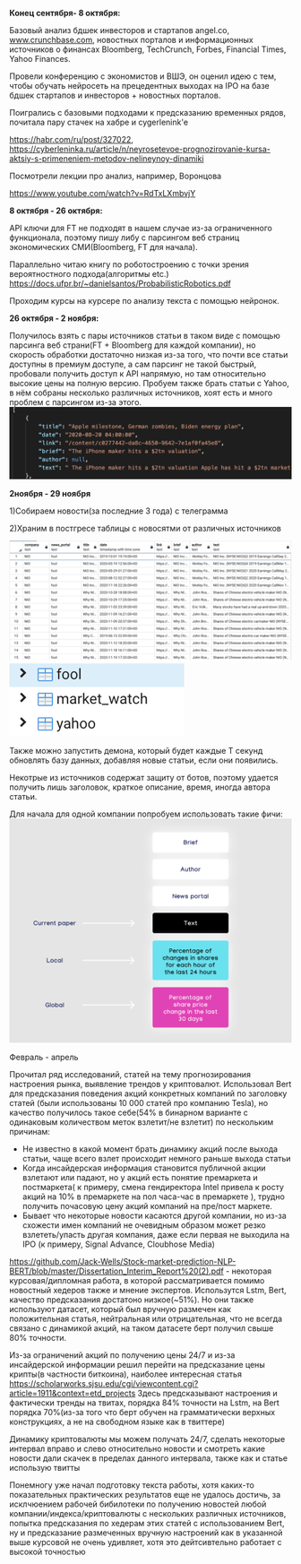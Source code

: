 **Конец сентября- 8 октября:**

Базовый анализ бдшек инвесторов и стартапов angel.co, www.crunchbase.com, новостных порталов и информационных источников о финансах  Bloomberg, TechCrunch, Forbes, Financial Times, Yahoo Finances.

Провели конференцию с экономистов и ВШЭ, он оценил идею с тем, чтобы обучать нейросеть на прецедентных выходах на IPO на базе бдшек стартапов и инвесторов + новостных порталов.

Поигрались с базовыми подходами к предсказанию временных рядов, почитала пару стачек на хабре и cygerlenink'e 

https://habr.com/ru/post/327022, 
https://cyberleninka.ru/article/n/neyrosetevoe-prognozirovanie-kursa-aktsiy-s-primeneniem-metodov-nelineynoy-dinamiki

Посмотрели лекции про анализ, например, Воронцова 

https://www.youtube.com/watch?v=RdTxLXmbvjY


**8 октября - 26 октября:**

API ключи для FT не подходят в нашем случае из-за ограниченного функционала, поэтому пишу либу с парсингом веб страниц экономических СМИ(Bloomberg, FT для начала).

Параллельно читаю книгу по роботостроению с точки зрения вероятностного подхода(алгоритмы etc.) https://docs.ufpr.br/~danielsantos/ProbabilisticRobotics.pdf

Проходим курсы на курсере по анализу текста с помощью нейронок.

**26 октября - 2 ноября:**

Получилось взять с пары источников статьи в таком виде с помощью парсинга веб страни(FT + Bloomberg для каждой компании), но скорость обработки достаточно низкая из-за того, что почти все статьи доступны в премиум доступе, а сам парсинг не такой  быстрый, пробовали получить доступ к API напрямую, но там относительно высокие цены на полную версию. Пробуем также брать статьи с Yahoo, в нём собраны несколько различных источников, хоят есть и много проблем с парсингом из-за этого.
![image](https://github.com/nuttert/msu_mmp_diary/blob/master/trading_2020/%D0%A1%D0%BD%D0%B8%D0%BC%D0%BE%D0%BA%20%D1%8D%D0%BA%D1%80%D0%B0%D0%BD%D0%B0%202020-11-02%20%D0%B2%2010.35.47.png)


**2ноября - 29 ноября**

1)Собираем новости(за последние 3 года) с телеграмма

2)Храним в постгресе таблицы с новосятми от различных источников

![image](https://github.com/nuttert/msu_mmp_diary/blob/master/trading_2020/%D0%A1%D0%BD%D0%B8%D0%BC%D0%BE%D0%BA%20%D1%8D%D0%BA%D1%80%D0%B0%D0%BD%D0%B0%202020-11-29%20%D0%B2%2015.06.40.png)
![image](https://github.com/nuttert/msu_mmp_diary/blob/master/trading_2020/%D0%A1%D0%BD%D0%B8%D0%BC%D0%BE%D0%BA%20%D1%8D%D0%BA%D1%80%D0%B0%D0%BD%D0%B0%202020-11-29%20%D0%B2%2015.07.15.png)

Также можно запустить демона, который будет каждые T секунд обновлять базу данных, добавляя новые статьи, если они появились.

Некотрые из источников содержат защиту от ботов, поэтому удается получить лишь заголовок, краткое описание, время, иногда автора статьи.

Для начала для одной компании попробуем использовать такие фичи:
![image](https://github.com/nuttert/msu_mmp_diary/blob/master/trading_2020/%D0%A1%D0%BD%D0%B8%D0%BC%D0%BE%D0%BA%20%D1%8D%D0%BA%D1%80%D0%B0%D0%BD%D0%B0%202020-11-29%20%D0%B2%2015.22.10.png)

Февраль - апрель

Прочитал ряд исследований, статей на тему прогнозирования настроения рынка, выявление трендов у криптовалют.
Использовал Bert для предсказания поведения акций конкретных компаний по заголовку статей (были использованы 10 000 статей про компанию Tesla), но качество получилось такое себе(54% в бинарном варианте с одинаковым количеством меток взлетит/не взлетит) по нескольким причинам:
- Не известно в какой момент брать динамику акций после выхода статьи, чаще всего взлет происходит немного раньше выхода статьи
- Когда инсайдерская информация становится публичной акции взлетают или падают, но у акций есть понятие премаркета и постмаркета( к примеру, смена гендиректора Intel привела к росту акций на 10% в премаркете на пол часа-час в премаркете ), трудно получить почасовую цену акций компаний на пре/пост маркете.
- Бывает что некоторые новости касаются другой компании, но из-за схожести имен компаний не очевидным образом может резко взлететь/упасть другая компания, даже если первая не выходила на IPO (к примеру, Signal Advance, Cloubhose Media)

https://github.com/Jack-Wells/Stock-market-prediction-NLP-BERT/blob/master/Dissertation_Interim_Report%20(2).pdf - некоторая курсовая/дипломная работа, в которой рассматривается помимо новостный хедеров также и мнение экспертов. Использутся Lstm, Bert, качество предсказания достатоно низкое(~51%). Но они также используют датасет, который был вручную размечен как положительная статья, нейтральная или отрицательная, что не всегда связано с динамикой акций, на таком датасете берт получил свыше 80% точности.

Из-за ограничений акций по получению цены 24/7 и из-за инсайдерской информации решил перейти на предсказание цены крипты(в частности биткоина), наиболее интересная статья 
https://scholarworks.sjsu.edu/cgi/viewcontent.cgi?article=1911&context=etd_projects
Здесь предсказывают настроения и фактически тренды на твитах, порядка 84% точности на Lstm, на Bert порядка 70%(из-за того что берт обучен на грамматически верхных конструкциях, а не на свободном языке как в твиттере)

Динамику криптовалюты мы можем получать 24/7, сделать некоторые интервал вправо и слево относительно новости и смотреть какие новости дали скачек в пределах данного интервала, также как и статье использую твитты

Понемногу уже начал подготовку текста работы, хотя каких-то показательных практических результатов еще не удалось достичь, за исклчюением рабочей бибилотеки по получению новостей любой компании/индекса/криптовалюты с нескольких различных источников, попытка предсказания по хедерам этих статей с использованием Bert, ну и предсказание размеченных вручную настроений как в указанной выше курсовой не очень удивляет, хотя это дейтсивтельно работает с высокой точностью
